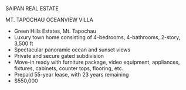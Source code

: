 SAIPAN REAL ESTATE	 

MT. TAPOCHAU OCEANVIEW VILLA 

- Green Hills Estates, Mt. Tapochau
- Luxury town home consisting of 4-bedrooms, 4-bathrooms, 2-story, 3,500 ft
- Spectacular panoramic ocean and sunset views
- Private and secure gated subdivision
- Move-in ready with furniture package, video equipment, appliances, fixtures, cabinets, counter tops, flooring, etc.
- Prepaid 55-year lease, with 23 years remaining
- $550,000